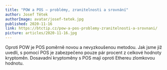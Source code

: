 ```yaml
---
title: "POW a POS – problémy, zranitelnosti a srovnání"
author: Josef Tětek
authorImage: avatar/josef-tetek.jpg
published: 2020-11-16
link: https://btctip.cz/pow-a-pos-problemy-zranitelnosti-a-srovnani/
picture: articles/2020-11-16.jpg
---
```


Oproti POW je POS poměrně novou a nevyzkoušenou metodou. Jak jsme již uvedli, s pomocí POS je zabezpečeno pouze pár procent z celkové hodnoty kryptoměn. Dosavadní kryptoměny s POS mají oproti Ethereu zlomkovou hodnotu.
